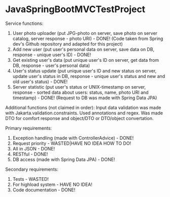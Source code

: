 # JavaSpringBootMVCTestProject



Service functions:
1. User photo uploader (put JPG-photo on server, save photo on server catalog, server response - photo URI) - DONE!
(Code taken from Spring dev's Github repository and adapted for this project)
2. Add new user (put user's personal data on server, save data on DB, response - unique user's ID) - DONE!
3. Get existing user's data (put unique user's ID on server, get data from DB, response - user's personal data)
4. User's status update (put unique user's ID and new status on server, update user's status in DB, response - unique user's status and new and old user's status) - DONE!
5. Server statistic (put user's status or UNIX-timestamp on server, response - sorted data about users: status, name, photo URI and timestamp) - DONE!
(Request to DB was made with Spring Data JPA)

Additional functions (not claimed in order):
Input data validation was made with Jakarta.validation.constraints. Used annotations and regex.
Was made DTO for comfort response and object/DTO or DTO/object convertation.


Primary requirements:
1. Exception handling (made with ControllerAdvice) - DONE!
2. Request priority - WASTED|HAVE NO IDEA HOW TO DO!
3. All in JSON - DONE!
4. RESTful - DONE!
5. DB access (made with Spring Data JPA) - DONE!

Secondary requirements:
1. Tests - WASTED!
2. For highload system - HAVE NO IDEA!
3. Code documentation - DONE!
